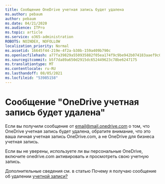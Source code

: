 ```yaml
---
title: Сообщение OneDrive учетная запись будет удалена
ms.author: pebaum
author: pebaum
ms.date: 04/21/2020
ms.audience: ITPro
ms.topic: article
ms.service: o365-administration
ROBOTS: NOINDEX, NOFOLLOW
localization_priority: Normal
ms.assetid: 16645f44-219e-4f2a-b30b-159a409b790c
ms.openlocfilehash: a77fa39829a550935882f05ea174f9c9be942b074183aaef9c0e464c94cfb4ba
ms.sourcegitcommit: b5f7da89a650d2915dc652449623c78be6247175
ms.translationtype: MT
ms.contentlocale: ru-RU
ms.lasthandoff: 08/05/2021
ms.locfileid: "53985158"
---
```

# <a name="onedrive-account-will-be-deleted-message"></a>Сообщение "OneDrive учетная запись будет удалена"

Если вы получили сообщение от email@mail.onedrive.com о том, что OneDrive учетная запись будет удалена, обратите внимание, что это ваша личная учетная запись OneDrive.com, а не OneDrive для бизнеса учетная запись. 
  
Если вы не уверены, используете ли вы персональные OneDrive, включите onedrive.com активировать и просмотреть свою учетную запись.
  
Дополнительные сведения см. в статью Почему я получаю сообщение об удалении [учетной записи?](https://go.microsoft.com/fwlink/?linkid=2036151&amp;clcid=0x409)
  


